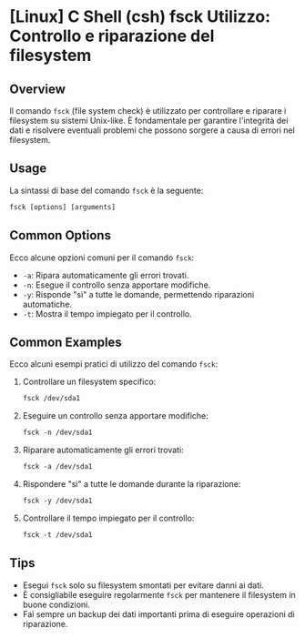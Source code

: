# [Linux] C Shell (csh) fsck Utilizzo: Controllo e riparazione del filesystem

## Overview
Il comando `fsck` (file system check) è utilizzato per controllare e riparare i filesystem su sistemi Unix-like. È fondamentale per garantire l'integrità dei dati e risolvere eventuali problemi che possono sorgere a causa di errori nel filesystem.

## Usage
La sintassi di base del comando `fsck` è la seguente:

```csh
fsck [options] [arguments]
```

## Common Options
Ecco alcune opzioni comuni per il comando `fsck`:

- `-a`: Ripara automaticamente gli errori trovati.
- `-n`: Esegue il controllo senza apportare modifiche.
- `-y`: Risponde "sì" a tutte le domande, permettendo riparazioni automatiche.
- `-t`: Mostra il tempo impiegato per il controllo.

## Common Examples
Ecco alcuni esempi pratici di utilizzo del comando `fsck`:

1. Controllare un filesystem specifico:
   ```csh
   fsck /dev/sda1
   ```

2. Eseguire un controllo senza apportare modifiche:
   ```csh
   fsck -n /dev/sda1
   ```

3. Riparare automaticamente gli errori trovati:
   ```csh
   fsck -a /dev/sda1
   ```

4. Rispondere "sì" a tutte le domande durante la riparazione:
   ```csh
   fsck -y /dev/sda1
   ```

5. Controllare il tempo impiegato per il controllo:
   ```csh
   fsck -t /dev/sda1
   ```

## Tips
- Esegui `fsck` solo su filesystem smontati per evitare danni ai dati.
- È consigliabile eseguire regolarmente `fsck` per mantenere il filesystem in buone condizioni.
- Fai sempre un backup dei dati importanti prima di eseguire operazioni di riparazione.